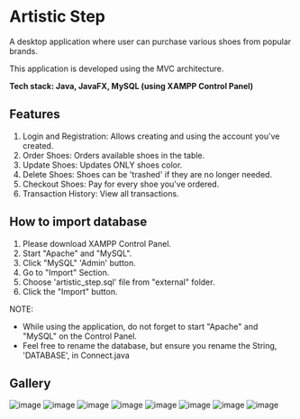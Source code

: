 # Artistic Step
A desktop application where user can purchase various shoes from popular brands.

This application is developed using the MVC architecture.
 
**Tech stack: Java, JavaFX, MySQL (using XAMPP Control Panel)**

## Features
1. Login and Registration: Allows creating and using the account you've created.
2. Order Shoes: Orders available shoes in the table.
3. Update Shoes: Updates ONLY shoes color.
4. Delete Shoes: Shoes can be 'trashed' if they are no longer needed.
5. Checkout Shoes: Pay for every shoe you've ordered.
6. Transaction History: View all transactions.

## How to import database
1. Please download XAMPP Control Panel.
2. Start "Apache" and "MySQL".
3. Click "MySQL" 'Admin' button.
4. Go to "Import" Section.
5. Choose 'artistic_step.sql' file from "external" folder.
6. Click the "Import" button.

NOTE:
- While using the application, do not forget to start "Apache" and "MySQL" on the Control Panel.
- Feel free to rename the database, but ensure you rename the String, 'DATABASE', in Connect.java


## Gallery
![image](https://github.com/user-attachments/assets/779a944a-7484-4e46-ae98-9080ff75aaba)
![image](https://github.com/user-attachments/assets/84d96fdc-8c97-41f5-861f-fb96c8200de9)
![image](https://github.com/user-attachments/assets/6821133c-8bb3-4609-9736-311523afd78e)
![image](https://github.com/user-attachments/assets/77d577aa-55c9-4098-90a7-4f569bae1ee5)
![image](https://github.com/user-attachments/assets/b2bb5844-f379-4659-84ba-324275a8675d)
![image](https://github.com/user-attachments/assets/e88fb9a5-5ef0-413a-b44c-2e4a0b6ea4a1)
![image](https://github.com/user-attachments/assets/bc8c73f2-6cf8-4b47-8a59-c484adf98bb0)
![image](https://github.com/user-attachments/assets/c6db9144-e812-4a5a-a18c-eee1813a353f)
